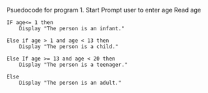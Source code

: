 Psuedocode for program 1.
Start 
	Prompt user to enter age 
	Read age

	IF age<= 1 then 
		Display "The person is an infant."
	
	Else if age > 1 and age < 13 then
		Display "The person is a child."

	Else If age >= 13 and age < 20 then
		Display "The person is a teenager."
	
	Else
		Display "The person is an adult."

